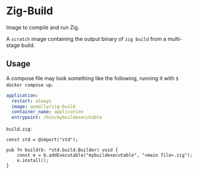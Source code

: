 
# Zig-Build

Image to compile and run Zig.

A `scratch` image containing the output binary of `zig build` from a multi-stage build.

## Usage

A compose file may look something like the following, running it with `$ docker compose up`.

```yml
application:
  restart: always
  image: qsmally/zig-build
  container_name: application
  entrypoint: /bin/mybuildexecutable
```

`build.zig`:

```zig
const std = @import("std");

pub fn build(b: *std.build.Builder) void {
    const e = b.addExecutable("mybuildexecutable", "<main file>.zig");
    e.install();
}
```

